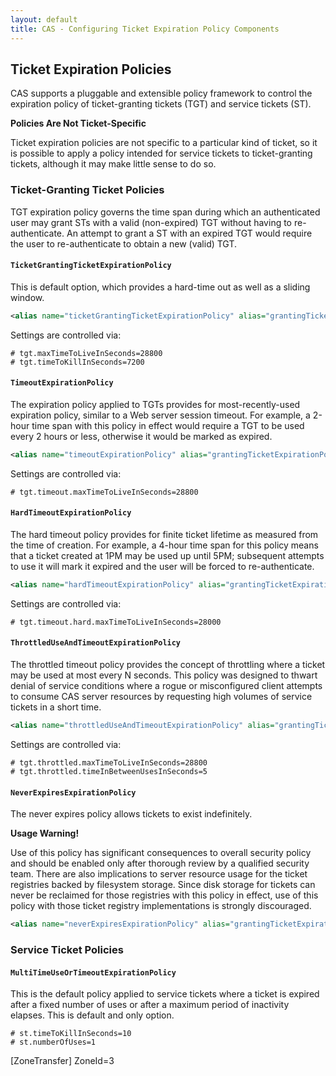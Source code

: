 ```yaml
---
layout: default
title: CAS - Configuring Ticket Expiration Policy Components
---
```



## Ticket Expiration Policies
CAS supports a pluggable and extensible policy framework to control the expiration policy of ticket-granting 
tickets (TGT) and service tickets (ST).

<div class="alert alert-info"><strong>Policies Are Not Ticket-Specific</strong><p>Ticket expiration policies are not specific to a 
particular kind of ticket, so it is possible to apply a policy intended for service tickets to ticket-granting tickets, although 
it may make little sense to do so.</p></div>


### Ticket-Granting Ticket Policies
TGT expiration policy governs the time span during which an authenticated user may grant STs with a valid (non-expired) TGT without
having to re-authenticate. An attempt to grant a ST with an expired TGT would require the user to re-authenticate
to obtain a new (valid) TGT.

#### `TicketGrantingTicketExpirationPolicy`
This is default option, which provides a hard-time out as well as a sliding window.

```xml
<alias name="ticketGrantingTicketExpirationPolicy" alias="grantingTicketExpirationPolicy" />
```

Settings are controlled via:

```properties
# tgt.maxTimeToLiveInSeconds=28800
# tgt.timeToKillInSeconds=7200
```

#### `TimeoutExpirationPolicy`
The expiration policy applied to TGTs provides for most-recently-used expiration policy, similar to a Web server session timeout. 
For example, a 2-hour time span with this policy in effect would require a TGT to be used every 2 hours or less, otherwise 
it would be marked as expired.

```xml
<alias name="timeoutExpirationPolicy" alias="grantingTicketExpirationPolicy" />
```

Settings are controlled via:

```properties
# tgt.timeout.maxTimeToLiveInSeconds=28800
```

#### `HardTimeoutExpirationPolicy`
The hard timeout policy provides for finite ticket lifetime as measured from the time of creation. For example, a 4-hour time span 
for this policy means that a ticket created at 1PM may be used up until 5PM; subsequent attempts to use it will mark it expired 
and the user will be forced to re-authenticate.

```xml
<alias name="hardTimeoutExpirationPolicy" alias="grantingTicketExpirationPolicy" />
```

Settings are controlled via:

```properties
# tgt.timeout.hard.maxTimeToLiveInSeconds=28000
```

#### `ThrottledUseAndTimeoutExpirationPolicy`
The throttled timeout policy provides the concept of throttling where a ticket may be used at 
most every N seconds. This policy was designed to thwart denial of service conditions where a rogue or misconfigured client 
attempts to consume CAS server resources by requesting high volumes of service tickets in a short time.

```xml
<alias name="throttledUseAndTimeoutExpirationPolicy" alias="grantingTicketExpirationPolicy" />
```

Settings are controlled via:

```properties
# tgt.throttled.maxTimeToLiveInSeconds=28800
# tgt.throttled.timeInBetweenUsesInSeconds=5
```

#### `NeverExpiresExpirationPolicy`
The never expires policy allows tickets to exist indefinitely.

<div class="alert alert-warning"><strong>Usage Warning!</strong><p>Use of this policy has significant consequences to overall 
security policy and should be enabled only after thorough review by a qualified security team. There are also implications to 
server resource usage for the ticket registries backed by filesystem storage. Since disk storage for tickets can never be reclaimed 
for those registries with this policy in effect, use of this policy with those ticket registry implementations 
is strongly discouraged.</p></div>

```xml
<alias name="neverExpiresExpirationPolicy" alias="grantingTicketExpirationPolicy" />
```

### Service Ticket Policies

#### `MultiTimeUseOrTimeoutExpirationPolicy`
This is the default policy applied to service tickets where a ticket is expired after a fixed number of uses or after a maximum 
period of inactivity elapses. This is default and only option.

```properties
# st.timeToKillInSeconds=10
# st.numberOfUses=1
```
[ZoneTransfer]
ZoneId=3
